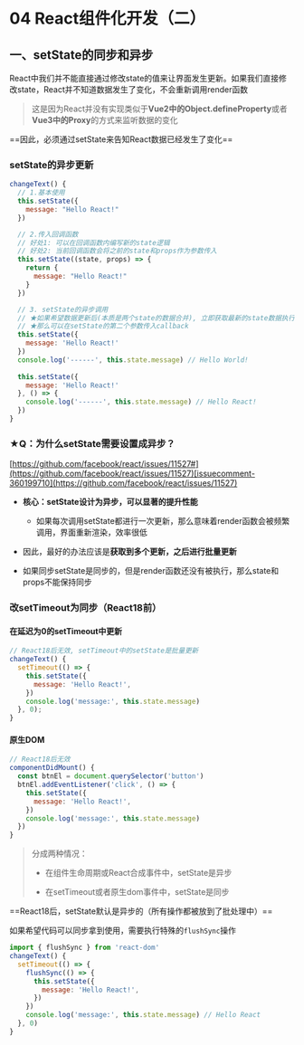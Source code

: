 # 04 React组件化开发（二）

## 一、setState的同步和异步

React中我们并不能直接通过修改state的值来让界面发生更新。如果我们直接修改state，React并不知道数据发生了变化，不会重新调用render函数

> 这是因为React并没有实现类似于**Vue2中的Object.defineProperty**或者**Vue3中的Proxy**的方式来监听数据的变化

==因此，必须通过setState来告知React数据已经发生了变化==

### setState的异步更新

```jsx
changeText() {
  // 1.基本使用
  this.setState({
    message: "Hello React!"
  })

  // 2.传入回调函数
  // 好处1: 可以在回调函数内编写新的state逻辑
  // 好处2: 当前回调函数会将之前的state和props作为参数传入
  this.setState((state, props) => {
    return {
      message: "Hello React!"
    }
  })

  // 3. setState的异步调用
  // ★如果希望数据更新后(本质是两个state的数据合并), 立即获取最新的state数据执行一些逻辑代码
  // ★那么可以在setState的第二个参数传入callback
  this.setState({
    message: 'Hello React!'
  })
  console.log('------', this.state.message) // Hello World!
  
  this.setState({
    message: 'Hello React!'
  }, () => {
    console.log('------', this.state.message) // Hello React!
  })
}
```

### ★Q：为什么setState需要设置成异步？

[https://github.com/facebook/react/issues/11527#](https://github.com/facebook/react/issues/11527)[issuecomment-360199710](https://github.com/facebook/react/issues/11527)

- **核心：setState设计为异步，可以显著的提升性能**
  - 如果每次调用setState都进行一次更新，那么意味着render函数会被频繁调用，界面重新渲染，效率很低

- 因此，最好的办法应该是**获取到多个更新，之后进行批量更新**

- 如果同步setState是同步的，但是render函数还没有被执行，那么state和props不能保持同步

### 改setTimeout为同步（React18前）

#### 在延迟为0的setTimeout中更新

```jsx
// React18后无效, setTimeout中的setState是批量更新
changeText() {
  setTimeout(() => {
    this.setState({
      message: 'Hello React!',
    })
    console.log('message:', this.state.message)
  }, 0);
}
```

#### 原生DOM

```jsx
// React18后无效
componentDidMount() {
  const btnEl = document.querySelector('button')
  btnEl.addEventListener('click', () => {
    this.setState({
      message: 'Hello React!',
    })
    console.log('message:', this.state.message)
  })
}
```

> 分成两种情况：
>
> - 在组件生命周期或React合成事件中，setState是异步
>
> - 在setTimeout或者原生dom事件中，setState是同步

==React18后，setState默认是异步的（所有操作都被放到了批处理中）==

如果希望代码可以同步拿到使用，需要执行特殊的`flushSync`操作

```jsx
import { flushSync } from 'react-dom'
changeText() {
  setTimeout(() => {
    flushSync(() => {
      this.setState({
        message: 'Hello React!',
      })
    })
    console.log('message:', this.state.message) // Hello React
  }, 0)
}
```

